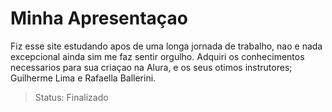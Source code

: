 # Minha Apresentaçao

<p> Fiz esse site estudando apos de uma longa jornada de trabalho, nao e nada excepcional ainda sim me faz sentir orgulho. Adquiri os conhecimentos necessarios para sua criaçao na Alura, e os seus otimos instrutores; Guilherme Lima e Rafaella Ballerini.
  
 > Status: Finalizado
